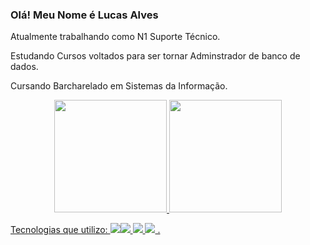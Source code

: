 ### Olá! Meu Nome é Lucas Alves

Atualmente trabalhando como N1 Suporte Técnico.

Estudando Cursos voltados para ser tornar Adminstrador de banco de dados.

Cursando Barcharelado em Sistemas da Informação.


<div align="center">
 <a href="https://github.com/Lucasbzrra">
 <img height="180em" src="https://github-readme-stats.vercel.app/api?username=lucasbzrra&show_icons=true&theme=dark&include_all_commits=true&count_private=true"/>
 <img height="180em" src="https://github-readme-stats.vercel.app/api/top-langs/?username=lucasbzrra&layout=compact&langs_count=7&theme=dark"/>
</div>



 Tecnologias que utilizo:
<img src="https://img.shields.io/badge/Microsoft_SQL_Server-CC2927?style=for-the-badge&logo=microsoft-sql-server&logoColor=white" /><img src="https://img.shields.io/badge/Microsoft_Azure-0089D6?style=for-the-badge&logo=microsoft-azure&logoColor=white" />
<img src="https://img.shields.io/badge/Microsoft-666666?style=for-the-badge&logo=microsoft&logoColor=white" />
<img src="https://img.shields.io/badge/Python-3776AB?style=for-the-badge&logo=python&logoColor=white" />
.
